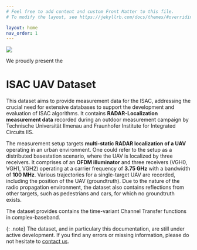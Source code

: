 ```yaml
---
# Feel free to add content and custom Front Matter to this file.
# To modify the layout, see https://jekyllrb.com/docs/themes/#overriding-theme-defaults

layout: home
nav_order: 1
---
```

![](/assets/impressions/banner.jpg)

We proudly present the 
# ISAC UAV Dataset

This dataset aims to provide measurement data for the ISAC, addressing the crucial need for extensive databases to support the development and evaluation of ISAC algorithms.
It contains **RADAR-Localization measurement data** recorded during an outdoor measurement campaign by Technische Universität Ilmenau and Fraunhofer Institute for Integrated Circuits IIS.

The measurement setup targets **multi-static RADAR localization of a UAV** operating in an urban environment.
One could refer to the setup as a distributed basestation scenario, where the UAV is localized by three receivers.
It comprises of an **OFDM illuminator** and three receivers (VGH0, VGH1, VGH2) operating at a carrier frequency of **3.75 GHz** with a bandwidth of **100 MHz**.
Various trajectories for a single-target UAV are recorded, including the position of the UAV (groundtruth).
Due to the nature of the radio propagation environment, the dataset also contains reflections from other targets, such as pedestrians and cars, for which no groundtruth exists.

The dataset provides contains the time-variant Channel Transfer functions in complex-baseband.

{: .note}
The dataset, and in particulary this documentation, are still under active development. 
If you find any errors or missing information, please do not hesitate to [contact us](mailto:steffen.schieler@tu-ilmenau.de).